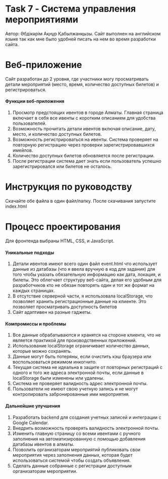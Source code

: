 # Task 7 - Система управления мероприятиями 
Автор: Әбдікәрім Ақнұр Қабылжанқызы. 
Сайт выполнен на английском языке так как мне было удобней писать на нем во время разработки сайта. 

# Веб-приложение 
Сайт разработан до 2 уровня, где участники могу просматривать детали мероприятий (место, время, количество доступных билетов) и регистрироваться.
#### Функции веб-приложения 
1. Просмотр предстоящих ивентов в городе Алматы. Главная страница включает в себя все ивенты с коротким описанием для удобства пользователей.
2. Возможность прочитать детали ивентов включая описание, дату, место, и количество доступных билетов.
3. Возможность регистрироваться на ивенты. Система проверяет на повторную регистрацию через проверки зарегистрировавшихся имейлов. 
4. Количество доступных билетов обновляется после регистрации.
5. После регистрации система дает знать если пользователь успешно зарегистрировался или билетов не осталось. 

# Инструкция по руководству
Скачайте обе файла в один файл/папку. После скачивания запустите index.html 

# Процесс проектирования 
 Для фронтенда выбраны HTML, CSS, и JavaScript. 

#### Уникальные подходы 
1. Детали ивентов имеют всего один файл event.html что использует данные из датабазы (что я ввела вручную в код для задания) для того чтобы указать обязательную информацию как дата, локация, и билеты. Это облегчает структуру веб-сайта, делая его удобным для разработчиков кто не обязан повторять один и тот же формат на каждых страницах.
2. В отсутствие серверной части, я использовала localStorage, что позволяет хранить регистрационные данные на клиенте. Это позволяет просматривать доступность билетов
3. Сайт адаптивен на разные гаджеты. 


#### Компромиссы и проблемы 
1. Все данные обрабатываются и хранятся на стороне клиента, что не является практикой для производственных приложений.
2. Использование localStorage ограничивает количество данных, которые можно сохранять.
3. Данные могут быть потеряны, если очистить кэш браузера или воспользоваться режимом инкогнито.
4. Текущая система не идеальна в защите от повторных регистраций с одного и того же адреса электронной почты, если данные в localStorage были изменены или удалены.
5. Система не проверяет валидность адрес электронной почты.
6. Пользователи не имеют свою учетную запись и не могут контролировать забронированные ими мероприятия. 

#### Дальнейшие улучшения 
1. Разработать backend для создания учетных записей и интеграции с Google Calendar.
2. Внедрить возможность проверять валидность электронной почты.
3. Изменить главную страницу со всеми ивентами с ручного заполнения на автоматизированную с помощью добавления датабазы ивентов в алматы.
4. Позволить организаторам мероприятий публиковать свои мероприятия через заполнения данных, которая будет использоваться системой чтобы создать объявления. 
5. Сделать данные собранные с регистрации доступным организаторам мероприятии. 

